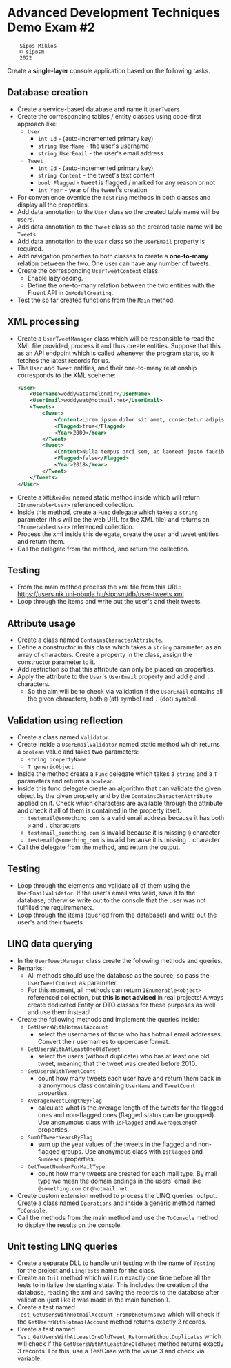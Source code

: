 # Advanced Development Techniques Demo Exam #2

```
    Sipos Miklos
    © siposm
    2022
```

Create a **single-layer** console application based on the following tasks.

## Database creation
- Create a service-based database and name it `UserTweers`.
- Create the corresponding tables / entity classes using code-first approach like:
    - `User`
        - `int Id` - (auto-incremented primary key)
        - `string UserName` - the user's username
        - `string UserEmail` - the user's email address
    - `Tweet`
        - `int Id` - (auto-incremented primary key)
        - `string Content` - the tweet's text content
        - `bool Flagged` - tweet is flagged / marked for any reason or not
        - `int Year` - year of the tweet's creation
- For convenience override the `ToString` methods in both classes and display all the properties.
- Add data annotation to the `User` class so the created table name will be `Users`.
- Add data annotation to the `Tweet` class so the created table name will be `Tweets`.
- Add data annotation to the `User` class so the `UserEmail` property is required.
- Add navigation properties to both classes to create a **one-to-many** relation between the two. One user can have any number of tweets.
- Create the corresponding `UserTweetContext` class.
    - Enable lazyloading.
    - Define the one-to-many relation between the two entities with the Fluent API in `OnModelCreating`.
- Test the so far created functions from the `Main` method.

## XML processing
- Create a `UserTweetManager` class which will be responsible to read the XML file provided, process it and thus create entities. Suppose that this as an API endpoint which is called whenever the program starts, so it fetches the latest records for us.
- The `User` and `Tweet` entities, and their one-to-many relationship corresponds to the XML sceheme:
    ```xml
    <User>
        <UserName>woddywatermelonmir</UserName>
        <UserEmail>woddywat@hotmail.net</UserEmail>
        <Tweets>
            <Tweet>
                <Content>Lorem ipsum dolor sit amet, consectetur adipiscing elit.</Content>
                <Flagged>true</Flagged>
                <Year>2009</Year>
            </Tweet>
            <Tweet>
                <Content>Nulla tempus orci sem, ac laoreet justo faucibus quis.</Content>
                <Flagged>false</Flagged>
                <Year>2018</Year>
            </Tweet>
        </Tweets>
    </User>
    ```
- Create a `XMLReader` named static method inside which will return `IEnumerable<User>` referenced collection.
- Inside this method, create a `Func` delegate which takes a `string` parameter (this will be the web URL for the XML file) and returns an `IEnumerable<User>` referenced collection.
- Process the xml inside this delegate, create the user and tweet entities and return them.
- Call the delegate from the method, and return the collection.

## Testing
- From the main method process the xml file from this URL: https://users.nik.uni-obuda.hu/siposm/db/user-tweets.xml
- Loop through the items and write out the user's and their tweets.

## Attribute usage
- Create a class named `ContainsCharacterAttribute`.
- Define a constructor in this class which takes a `string` parameter, as an array of characters. Create a property in the class, assign the constructor parameter to it.
- Add restriction so that this attribute can only be placed on properties.
- Apply the attribute to the `User`'s `UserEmail` property and add `@` and `.` characters.
    - So the aim will be to check via validation if the `UserEmail` contains all the given characters, both `@` (at) symbol and `.` (dot) symbol.

## Validation using reflection
- Create a class named `Validator`.
- Create inside a `UserEmailValidator` named static method which returns a `boolean` value and takes two parameters:
    - `string propertyName`
    - `T genericObject`
- Inside the method create a `Func` delegate which takes a `string` and a `T` parameters and returns a `boolean`.
- Inside this func delegate create an algorithm that can validate the given object by the given property and by the `ContainsCharacterAttribute` applied on it. Check which characters are available through the attribute and check if all of them is contained in the property itself.
    - `testemail@something.com` is a valid email address because it has both `@` and `.` characters
    - `testemail_something.com` is invalid because it is missing `@` character
    - `testemail@something_com` is invalid because it is missing `.` character
- Call the delegate from the method, and return the output.

## Testing
- Loop through the elements and validate all of them using the `UserEmailValidator`. If the user's email was valid, save it to the database; otherwise write out to the console that the user was not fulfilled the requiremenets.
- Loop through the items (queried from the database!) and write out the user's and their tweets.

## LINQ data querying
- In the `UserTweetManager` class create the following methods and queries.
- Remarks:
    - All methods should use the database as the source, so pass the `UserTweetContext` as parameter.
    - For this moment, all methods can return `IEnumerable<object>` referenced collection, but **this is not advised** in real projects! Always create dedicated Entity or DTO classes for these purposes as well and use them instead!
- Create the following methods and implement the queries inside:
    - `GetUsersWithHotmailAccount`
        - select the usernames of those who has hotmail email addresses. Convert their usernames to uppercase format.
    - `GetUsersWithAtLeastOneOldTweet`
        - select the users (without duplicate) who has at least one old tweet, meaning that the tweet was created before 2010.
    - `GetUsersWithTweetCount`
        - count how many tweets each user have and return them back in a anonymous class containing `UserName` and `TweetCount` properties.
    - `AverageTweetLengthByFlag`
        - calculate what is the average length of the tweets for the flagged ones and non-flagged ones (flagged status can be groupped). Use anonymous class with `IsFlagged` and `AverageLength` properties.
    - `SumOfTweetYearsByFlag`
        - sum up the year values of the tweets in the flagged and non-flagged groups. Use anonymous class with `IsFlagged` and `SumYears` properties.
    - `GetTweetNumberForMailType`
        - count how many tweets are created for each mail type. By mail type we mean the domain endings in the users' email like `@something.com` or `@hotmail.net`.
- Create custom extension method to process the LINQ queries' output. Create a class named `Operations` and inside a generic method named `ToConsole`.
- Call the methods from the main method and use the `ToConsole` method to display the results on the console.

## Unit testing LINQ queries
- Create a separate DLL to handle unit testing with the name of `Testing` for the project and `LinqTests` name for the class.
- Create an `Init` method which will run exactly one time before all the tests to initialize the starting state. This includes the creation of the database, reading the xml and saving the records to the database after validation (just like it was made in the main function!).
- Create a test named `Test_GetUsersWithHotmailAccount_FromDbReturnsTwo` which will check if the `GetUsersWithHotmailAccount` method returns exactly 2 records.
- Create a test named `Test_GetUsersWithAtLeastOneOldTweet_ReturnsWithoutDuplicates` which will check if the `GetUsersWithAtLeastOneOldTweet` method returns exactly 3 records. For this, use a TestCase with the value 3 and check via variable.
